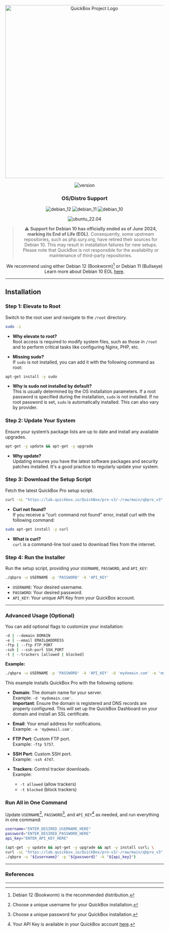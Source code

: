 <div align="center">

[<img width="550" src="https://quickbox.io/files/2018/12/qb_logo_original.png" alt="QuickBox Project Logo">](https://quickbox.io)

![version](https://badgen.net/badge/version/3.1.2.4394/blue)

### OS/Distro Support

![debian_12](https://badgen.net/badge/Debian%2012/passing/green) ![debian_11](https://badgen.net/badge/Debian%2011/passing/green) ![debian_10](https://badgen.net/badge/Debian%2010/EOL/black)

![ubuntu_22.04](https://badgen.net/badge/Ubuntu%2022.04/passing/green)

> :warning: **Support for Debian 10 has officially ended as of June 2024, marking its End of Life (EOL).**
> Consequently, some upstream repositories, such as php.sury.org, have retired their sources for Debian 10.
> This may result in installation failures for new setups.
> Please note that QuickBox is not responsible for the availability or maintenance of third-party repositories.

We recommend using either Debian 12 (Bookworm)[^1] or Debian 11 (Bullseye)
Learn more about Debian 10 EOL [here](https://wiki.debian.org/LTS).

</div>

---

## Installation

### Step 1: Elevate to Root

Switch to the root user and navigate to the `/root` directory.

```bash
sudo -i
```

- **Why elevate to root?**  
  Root access is required to modify system files, such as those in `/root` and to perform critical tasks like configuring Nginx, PHP, etc.

- **Missing sudo?**  
  If `sudo` is not installed, you can add it with the following command as root:

```bash
apt-get install -y sudo
```

  - **Why is sudo not installed by default?**  
    This is usually determined by the OS installation parameters. If a root password is specified during the installation, `sudo` is not installed. If no root password is set, `sudo` is automatically installed. This can also vary by provider.

### Step 2: Update Your System

Ensure your system’s package lists are up to date and install any available upgrades.

```bash
apt-get -y update && apt-get -y upgrade
```

- **Why update?**  
  Updating ensures you have the latest software packages and security patches installed. It's a good practice to regularly update your system.

### Step 3: Download the Setup Script

Fetch the latest QuickBox Pro setup script.

```bash
curl -sL "https://lab.quickbox.io/QuickBox/pro-v3/-/raw/main/qbpro_v3" > qbpro && chmod +x qbpro
```

- **Curl not found?**  
  If you receive a "curl: command not found" error, install curl with the following command:

```bash
sudo apt-get install -y curl
```

- **What is curl?**  
  `curl` is a command-line tool used to download files from the internet.

### Step 4: Run the Installer

Run the setup script, providing your `USERNAME`, `PASSWORD`, and `API_KEY`:

```bash
./qbpro -u USERNAME -p 'PASSWORD' -k 'API_KEY'
```

- `USERNAME`: Your desired username.
- `PASSWORD`: Your desired password.
- `API_KEY`: Your unique API Key from your QuickBox account.

---

### Advanced Usage (Optional)

You can add optional flags to customize your installation:

```bash
-d | --domain DOMAIN
-e | --email EMAIL@ADDRESS
-ftp | --ftp FTP_PORT
-ssh | --ssh-port SSH_PORT
-t | --trackers [allowed | blocked]
```

**Example:**

```bash
./qbpro -u USERNAME -p 'PASSWORD' -k 'API_KEY' -d 'mydomain.com' -e 'my@email.com' -ftp 5757 -ssh 4747 -t blocked
```

This example installs QuickBox Pro with the following options:

- **Domain**: The domain name for your server.  
    Example: `-d 'mydomain.com'`.  
    **Important**: Ensure the domain is registered and DNS records are properly configured. This will set up the QuickBox Dashboard on your domain and install an SSL certificate.
  
- **Email**: Your email address for notifications.  
    Example: `-e 'my@email.com'`.
  
- **FTP Port**: Custom FTP port.  
    Example: `-ftp 5757`.
  
- **SSH Port**: Custom SSH port.  
    Example: `-ssh 4747`.
  
- **Trackers**: Control tracker downloads.  
    Example:  
    - `-t allowed` (allow trackers)  
    - `-t blocked` (block trackers)

### Run All in One Command

Update `USERNAME`[^2], `PASSWORD`[^3], and `API_KEY`[^4] as needed, and run everything in one command:

```bash
username="ENTER_DESIRED_USERNAME_HERE"
password="ENTER_DESIRED_PASSWORD_HERE"
api_key="ENTER_API_KEY_HERE"

(apt-get -y update && apt-get -y upgrade && apt -y install curl; \
curl -sL "https://lab.quickbox.io/QuickBox/pro-v3/-/raw/main/qbpro_v3" > qbpro && chmod +x qbpro; \
./qbpro -u "${username}" -p "${password}" -k "${api_key}")
```

---

### References

[^1]: Debian 12 (Bookworm) is the recommended distribution.
[^2]: Choose a unique username for your QuickBox installation.
[^3]: Choose a unique password for your QuickBox installation.
[^4]: Your API Key is available in your QuickBox account [here](https://quickbox.io/my-account/api-keys).

---
